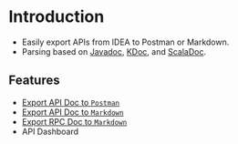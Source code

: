 # Introduction

- Easily export APIs from IDEA to Postman or Markdown.
- Parsing based on [Javadoc](./docs.md#Javadoc), [KDoc](./docs.md#KDoc), and [ScalaDoc](./docs.md#ScalaDoc).

## Features

- [Export API Doc to `Postman`](export2postman.md)
- [Export API Doc to `Markdown`](export2markdown.md)
- [Export RPC Doc to `Markdown`](export_rpc.md)
- API Dashboard

